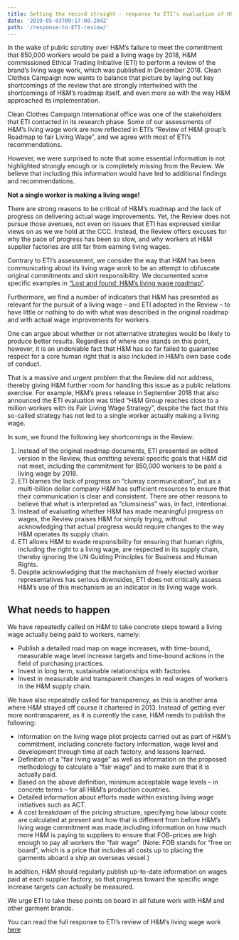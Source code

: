 ```yaml
---
title: Setting the record straight - response to ETI’s evaluation of H&M’s living wage work
date: '2019-05-03T09:17:00.284Z'
path: '/response-to-ETI-review/'
---
```


In the wake of public scrutiny over H&M’s failure to meet the commitment that 850,000 workers would be paid a living wage by 2018, H&M commissioned Ethical Trading Initiative (ETI) to perform a review of the brand’s living wage work, which was published in December 2018. Clean Clothes Campaign now wants to balance that picture by laying out key shortcomings of the review that are strongly intertwined with the shortcomings of H&M’s roadmap itself, and even more so with the way H&M approached its implementation.

<!-- end -->

Clean Clothes Campaign International office was one of the stakeholders that ETI contacted in its research phase. Some of our assessments of H&M’s living wage work are now reflected in ETI’s “Review of H&M group’s Roadmap to fair Living Wage”, and we agree with most of ETI’s recommendations.

However, we were surprised to note that some essential information is not highlighted strongly enough or is completely missing from the Review. We believe that including this information would have led to additional findings and recommendations.

**Not a single worker is making a living wage!**

There are strong reasons to be critical of H&M’s roadmap and the lack of progress on delivering actual wage improvements. Yet, the Review does not pursue those avenues, not even on issues that ETI has expressed similar views on as we we hold at the CCC. Instead, the Review offers excuses for why the pace of progress has been so slow, and why workers at H&M supplier factories are still far from earning living wages.

Contrary to ETI’s assessment, we consider the way that H&M has been communicating about its living wage work to be an attempt to obfuscate original commitments and skirt responsibility. We documented some specific examples in [“Lost and found: H&M’s living wage roadmap”](https://turnaroundhm.org/static/background-hm-roadmap-0f39b2ebc3330eead84a71f1b5b8a8d4.pdf).

Furthermore, we find a number of indicators that H&M has presented as relevant for the pursuit of a living wage – and ETI adopted in the Review – to have little or nothing to do with what was described in the original roadmap and with actual wage improvements for workers.

One can argue about whether or not alternative strategies would be likely to produce better results. Regardless of where one stands on this point, however, it is an undeniable fact that H&M has so far failed to guarantee respect for a core human right that is also included in H&M’s own base code of conduct.

That is a massive and urgent problem that the Review did not address, thereby giving H&M further room for handling this issue as a public relations exercise. For example, H&M’s press release in September 2018 that also announced the ETI evaluation was titled “H&M Group reaches close to a million workers with its Fair Living Wage Strategy”, despite the fact that this so-called strategy has not led to a single worker actually making a living wage.

In sum, we found the following key shortcomings in the Review:

1. Instead of the original roadmap documents, ETI presented an edited version in the Review, thus omitting several specific goals that H&M did not meet, including the commitment for 850,000 workers to be paid a living wage by 2018.
2. ETI blames the lack of progress on “clumsy communication”, but as a multi-billion dollar company H&M has sufficient resources to ensure that their communication is clear and consistent. There are other reasons to believe that what is interpreted as “clumsiness” was, in fact, intentional.
3. Instead of evaluating whether H&M has made meaningful progress on wages, the Review praises H&M for simply trying, without acknowledging that actual progress would require changes to the way H&M operates its supply chain.
4. ETI allows H&M to evade responsibility for ensuring that human rights, including the right to a living wage, are respected in its supply chain, thereby ignoring the UN Guiding Principles for Business and Human Rights.
5. Despite acknowledging that the mechanism of freely elected worker representatives has serious downsides, ETI does not critically assess H&M’s use of this mechanism as an indicator in its living wage work.

## What needs to happen

We have repeatedly called on H&M to take concrete steps toward a living wage actually being paid to workers, namely:

- Publish a detailed road map on wage increases, with time-bound, measurable wage level increase targets and time-bound actions in the field of purchasing practices.
- Invest in long term, sustainable relationships with factories.
- Invest in measurable and transparent changes in real wages of workers in the H&M supply chain.

We have also repeatedly called for transparency, as this is another area where H&M strayed off course it chartered in 2013. Instead of getting ever more nontransparent, as it is currently the case, H&M needs to publish the following:

- Information on the living wage pilot projects carried out as part of H&M’s commitment, including concrete factory information, wage level and development through time at each factory, and lessons learned.
- Definition of a “fair living wage” as well as information on the proposed methodology to calculate a “fair wage” and to make sure that it is actually paid.
- Based on the above definition, minimum acceptable wage levels – in concrete terms – for all H&M’s production countries.
- Detailed information about efforts made within existing living wage initiatives such as ACT.
- A cost breakdown of the pricing structure, specifying how labour costs are calculated at present and how that is different from before H&M’s living wage commitment was made,including information on how much more H&M is paying to suppliers to ensure that FOB-prices are high enough to pay all workers the “fair wage”. (Note: FOB stands for “free on board”, which is a price that includes all costs up to placing the garments aboard a ship an overseas vessel.)

In addition, H&M should regularly publish up-to-date information on wages paid at each supplier factory, so that progress toward the specific wage increase targets can actually be measured.

We urge ETI to take these points on board in all future work with H&M and other garment brands.

You can read the full response to ETI’s review of H&M’s living wage work [here](H_M-ETI-CCC_response_FINAL.pdf)
